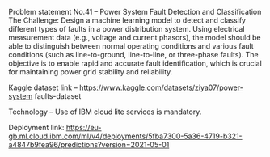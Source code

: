 Problem statement No.41 – Power System Fault Detection and Classification 
The Challenge: 
Design a machine learning model to detect and classify different types of faults in a power 
distribution system. Using electrical measurement data (e.g., voltage and current 
phasors), the model should be able to distinguish between normal operating conditions 
and various fault conditions (such as line-to-ground, line-to-line, or three-phase faults). 
The objective is to enable rapid and accurate fault identification, which is crucial for 
maintaining power grid stability and reliability. 

Kaggle dataset link – https://www.kaggle.com/datasets/ziya07/power-system
faults-dataset 

Technology – Use of IBM cloud lite services is mandatory.

Deployment link: https://eu-gb.ml.cloud.ibm.com/ml/v4/deployments/5fba7300-5a36-4719-b321-a4847b9fea96/predictions?version=2021-05-01
